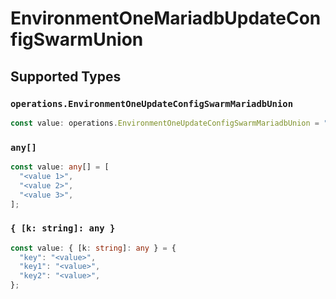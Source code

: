 # EnvironmentOneMariadbUpdateConfigSwarmUnion


## Supported Types

### `operations.EnvironmentOneUpdateConfigSwarmMariadbUnion`

```typescript
const value: operations.EnvironmentOneUpdateConfigSwarmMariadbUnion = "<value>";
```

### `any[]`

```typescript
const value: any[] = [
  "<value 1>",
  "<value 2>",
  "<value 3>",
];
```

### `{ [k: string]: any }`

```typescript
const value: { [k: string]: any } = {
  "key": "<value>",
  "key1": "<value>",
  "key2": "<value>",
};
```


